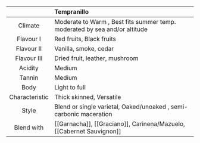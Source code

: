 |  | Tempranillo |
|:---:|:--- |
| Climate | Moderate to Warm , Best fits summer temp. moderated by sea and/or altitude|
| Flavour I | Red fruits, Black fruits|
| Flavour II | Vanilla, smoke, cedar | 
| Flavour III | Dried fruit, leather, mushroom | 
| Acidity | Medium | 
| Tannin | Medium |
| Body | Light to full |
| Characteristic | Thick skinned, Versatile |
| Style | Blend or single varietal, Oaked/unoaked , semi-carbonic maceration|
| Blend with | [[Garnacha]], [[Graciano]], Carinena/Mazuelo, [[Cabernet Sauvignon]] |
